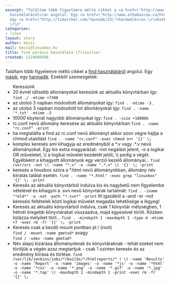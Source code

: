 ```yaml
---
excerpt: "Találtam több figyelemre méltó cikket a <a href=\"http://www.lifeaftercoffee.com/2007/04/05/using-the-find-command-in-linux-and-unix/\">find
  használatáról</a> angolul. Egy <a href=\"http://www.athabascau.ca/html/depts/compserv/webunit/HOWTO/find.htm\">másik</a>,
  egy <a href=\"http://timarcher.com/?q=node/23\">harmadik</a>.\r\nEzekből szemezgetek:\r\n<ul>Keressünk
  \r\n"
categories:
- linux
layout: story
author: kecsi
mail: kecsi@linuxbox.hu
title: find parancs használata (frissítve)
created: 1224600500
---
```

Találtam több figyelemre méltó cikket a <a href="http://www.lifeaftercoffee.com/2007/04/05/using-the-find-command-in-linux-and-unix/">find használatáról</a> angolul. Egy <a href="http://www.athabascau.ca/html/depts/compserv/webunit/HOWTO/find.htm">másik</a>, egy <a href="http://timarcher.com/?q=node/23">harmadik</a>.
Ezekből szemezgetek:
<ul>Keressünk 
<li>20 évnél idősebb állományokat keresünk az aktuális könyvtárban így: 
<code>find ./ -mtime +7300</code></li>
<li>az utolsó 3 napban módosított állományokat így: 
<code>find . -mtime -3.</code></li>
<li>az utolsó 3 napban módosított txt állományokat így: 
<code>find . -name '*.txt' -mtime -3</code></li>
<li>10000 kbytenál nagyobb állományokat így: 
<code>find . -size +10000k</code></li>
<li>rc.conf nevű állomány keresése az aktuális könyvtárban
<code>find . -name "rc.conf" -print </code></li>
<li>ha megtalálta a find az rc.conf nevű állományt akkor azon végre hajtja a chmod utasítást
<code>find . -name "rc.conf" -exec chmod o+r '{}' \;</code></li>
<li>komplex keresés ami kihagyja az eredményből a *.v vagy .*.v nevű állományokat. Egy kis extra magyarázat: -not negálást jelent, -o a logikai OR műveletet, \( a logikai művelet kezdetét jelöli, \) pedig a végét. Egyébként a kihagyott állományok egy verzió kezelő állományai...
<code>find /usr/src -not \( -name "*,v" -o -name ".*,v" \) '{}' \; -print</code></li>
<li>keresés a linuxbox szóra a *.html nevű állományokban, állomány név kiiratás találat esetén.
<code>find . -name "*.html" -exec grep "linuxbox" '{}' \; -print</code></li>
<li>Keresés az aktuális könyvtárból indulva kis és nagybetű nem figyelembe vételével és kihagyni a .svn nevű könyvtárak tartalmát:
<code>find . -iname "*old*" -a -not -path "*.svn*" -print</code>
Itt igazából a -and -or -not keresési feltételek közti logikai művelet megadás lehetősége a légyeg!</li>
<li>Keresés az aktuális könyvtárból indulva, csak 1 könyvtár mélységben, 1 hétnél öregebb könyvtárakat visszaadva, majd egyesével töröli. Közben listázza melyiket törli...
<code>find . -mindepth 1 -maxdepth 1 -type d -mtime +7 -exec rm -fr '{}' \; -print</code></li>
<li>Keresés csak a kezdő mount pontban pl / (root) <br/>
     <code>find / -mount -name gmetad*</code> avagy<br/> <code>find / -xdev -name gmetad*</code></li>
<li>Név alapú kizárása állományoknak és könyvtáraknak - tehát ezeket nem töröljük a végén azaz megtartjuk - csak 1 szinten keresés és az eredmény kiírása és törlése.
    <code>find /var/lib/jenkins/jobs/*/builds/*/htmlreports/* ! \( -name 'Results' -o -name 'Report' -o -name 'images' -o -name '*js' -o -name '*html' -o -name '*css' -o -name '*.png' -o -name '*.gif' -o -name '*.jpg' -o -name '*.tap' \) -maxdepth 1 -mindepth 1 -print -exec rm -fr '{}' \;</code></li>
</ul>
